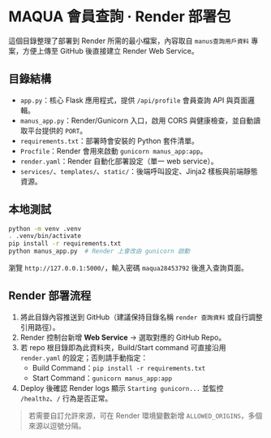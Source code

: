 # MAQUA 會員查詢 · Render 部署包

這個目錄整理了部署到 Render 所需的最小檔案，內容取自 `manus查詢用戶資料` 專案，方便上傳至 GitHub 後直接建立 Render Web Service。

## 目錄結構

- `app.py`：核心 Flask 應用程式，提供 `/api/profile` 會員查詢 API 與頁面邏輯。
- `manus_app.py`：Render/Gunicorn 入口，啟用 CORS 與健康檢查，並自動讀取平台提供的 `PORT`。
- `requirements.txt`：部署時會安裝的 Python 套件清單。
- `Procfile`：Render 會用來啟動 `gunicorn manus_app:app`。
- `render.yaml`：Render 自動化部署設定（單一 web service）。
- `services/`、`templates/`、`static/`：後端呼叫設定、Jinja2 樣板與前端靜態資源。

## 本地測試

```bash
python -m venv .venv
. .venv/bin/activate
pip install -r requirements.txt
python manus_app.py  # Render 上會改由 gunicorn 啟動
```

瀏覽 `http://127.0.0.1:5000/`，輸入密碼 `maqua28453792` 後進入查詢頁面。

## Render 部署流程

1. 將此目錄內容推送到 GitHub（建議保持目錄名稱 `render 查詢資料` 或自行調整引用路徑）。
2. Render 控制台新增 **Web Service** → 選取對應的 GitHub Repo。
3. 若 repo 根目錄即為此資料夾，Build/Start command 可直接沿用 `render.yaml` 的設定；否則請手動指定：
   - Build Command：`pip install -r requirements.txt`
   - Start Command：`gunicorn manus_app:app`
4. Deploy 後確認 Render logs 顯示 `Starting gunicorn...` 並監控 `/healthz`、`/` 行為是否正常。

> 若需要自訂允許來源，可在 Render 環境變數新增 `ALLOWED_ORIGINS`，多個來源以逗號分隔。
